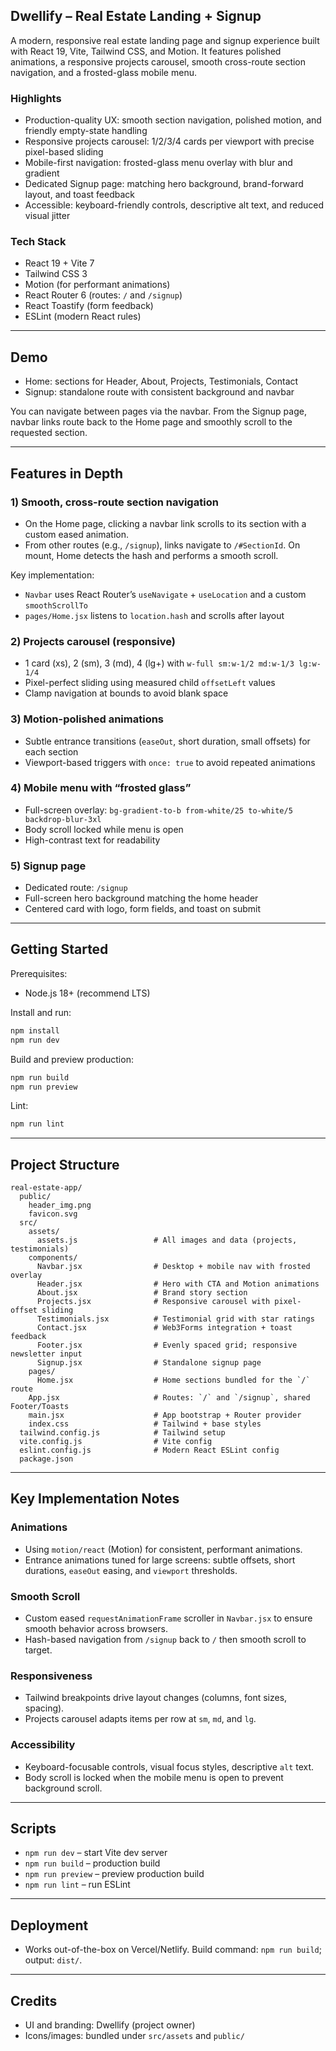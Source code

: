 ## Dwellify – Real Estate Landing + Signup

A modern, responsive real estate landing page and signup experience built with React 19, Vite, Tailwind CSS, and Motion. It features polished animations, a responsive projects carousel, smooth cross-route section navigation, and a frosted-glass mobile menu.

### Highlights
- Production-quality UX: smooth section navigation, polished motion, and friendly empty-state handling
- Responsive projects carousel: 1/2/3/4 cards per viewport with precise pixel-based sliding
- Mobile-first navigation: frosted-glass menu overlay with blur and gradient
- Dedicated Signup page: matching hero background, brand-forward layout, and toast feedback
- Accessible: keyboard-friendly controls, descriptive alt text, and reduced visual jitter

### Tech Stack
- React 19 + Vite 7
- Tailwind CSS 3
- Motion (for performant animations)
- React Router 6 (routes: `/` and `/signup`)
- React Toastify (form feedback)
- ESLint (modern React rules)

---

## Demo

- Home: sections for Header, About, Projects, Testimonials, Contact
- Signup: standalone route with consistent background and navbar

You can navigate between pages via the navbar. From the Signup page, navbar links route back to the Home page and smoothly scroll to the requested section.

---

## Features in Depth

### 1) Smooth, cross-route section navigation
- On the Home page, clicking a navbar link scrolls to its section with a custom eased animation.
- From other routes (e.g., `/signup`), links navigate to `/#SectionId`. On mount, Home detects the hash and performs a smooth scroll.

Key implementation:
- `Navbar` uses React Router’s `useNavigate` + `useLocation` and a custom `smoothScrollTo`
- `pages/Home.jsx` listens to `location.hash` and scrolls after layout

### 2) Projects carousel (responsive)
- 1 card (xs), 2 (sm), 3 (md), 4 (lg+) with `w-full sm:w-1/2 md:w-1/3 lg:w-1/4`
- Pixel-perfect sliding using measured child `offsetLeft` values
- Clamp navigation at bounds to avoid blank space

### 3) Motion-polished animations
- Subtle entrance transitions (`easeOut`, short duration, small offsets) for each section
- Viewport-based triggers with `once: true` to avoid repeated animations

### 4) Mobile menu with “frosted glass”
- Full-screen overlay: `bg-gradient-to-b from-white/25 to-white/5 backdrop-blur-3xl`
- Body scroll locked while menu is open
- High-contrast text for readability

### 5) Signup page
- Dedicated route: `/signup`
- Full-screen hero background matching the home header
- Centered card with logo, form fields, and toast on submit

---

## Getting Started

Prerequisites:
- Node.js 18+ (recommend LTS)

Install and run:
```bash
npm install
npm run dev
```

Build and preview production:
```bash
npm run build
npm run preview
```

Lint:
```bash
npm run lint
```

---

## Project Structure
```text
real-estate-app/
  public/
    header_img.png
    favicon.svg
  src/
    assets/
      assets.js                 # All images and data (projects, testimonials)
    components/
      Navbar.jsx                # Desktop + mobile nav with frosted overlay
      Header.jsx                # Hero with CTA and Motion animations
      About.jsx                 # Brand story section
      Projects.jsx              # Responsive carousel with pixel-offset sliding
      Testimonials.jsx          # Testimonial grid with star ratings
      Contact.jsx               # Web3Forms integration + toast feedback
      Footer.jsx                # Evenly spaced grid; responsive newsletter input
      Signup.jsx                # Standalone signup page
    pages/
      Home.jsx                  # Home sections bundled for the `/` route
    App.jsx                     # Routes: `/` and `/signup`, shared Footer/Toasts
    main.jsx                    # App bootstrap + Router provider
    index.css                   # Tailwind + base styles
  tailwind.config.js            # Tailwind setup
  vite.config.js                # Vite config
  eslint.config.js              # Modern React ESLint config
  package.json
```

---

## Key Implementation Notes

### Animations
- Using `motion/react` (Motion) for consistent, performant animations.
- Entrance animations tuned for large screens: subtle offsets, short durations, `easeOut` easing, and `viewport` thresholds.

### Smooth Scroll
- Custom eased `requestAnimationFrame` scroller in `Navbar.jsx` to ensure smooth behavior across browsers.
- Hash-based navigation from `/signup` back to `/` then smooth scroll to target.

### Responsiveness
- Tailwind breakpoints drive layout changes (columns, font sizes, spacing).
- Projects carousel adapts items per row at `sm`, `md`, and `lg`.

### Accessibility
- Keyboard-focusable controls, visual focus styles, descriptive `alt` text.
- Body scroll is locked when the mobile menu is open to prevent background scroll.

---

## Scripts
- `npm run dev` – start Vite dev server
- `npm run build` – production build
- `npm run preview` – preview production build
- `npm run lint` – run ESLint

---

## Deployment
- Works out-of-the-box on Vercel/Netlify. Build command: `npm run build`; output: `dist/`.

---

## Credits
- UI and branding: Dwellify (project owner)
- Icons/images: bundled under `src/assets` and `public/`


